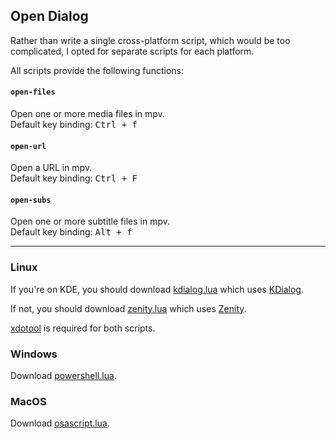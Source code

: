 ## Open Dialog

Rather than write a single cross-platform script, which would be
too complicated, I opted for separate scripts for each platform.

All scripts provide the following functions:

#### `open-files`

Open one or more media files in mpv.
<br>Default key binding: <kbd>Ctrl + f</kbd>

#### `open-url`

Open a URL in mpv.
<br>Default key binding: <kbd>Ctrl + F</kbd>

#### `open-subs`

Open one or more subtitle files in mpv.
<br>Default key binding: <kbd>Alt + f</kbd>

---

### Linux

If you're on KDE, you should download
[kdialog.lua](kdialog.lua) which uses [KDialog][kdialog].

If not, you should download
[zenity.lua](zenity.lua) which uses [Zenity][zenity].

[xdotool][xdotool] is required for both scripts.

### Windows

Download [powershell.lua](powershell.lua).

### MacOS

Download [osascript.lua](osascript.lua).

[kdialog]: https://github.com/KDE/kdialog
[zenity]: https://github.com/GNOME/zenity
[xdotool]: https://github.com/jordansissel/xdotool
